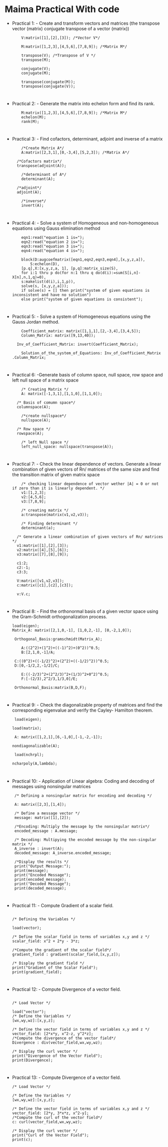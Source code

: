 # Maima Practical With code

* Practical 1: - Create and transform vectors and matrices (the transpose vector (matrix) conjugate transpose of a vector (matrix))

    ~~~
        V:matrix([1],[2],[3]); /*Vector V*/
    ~~~
    
    ~~~
        M:matrix([1,2,3],[4,5,6],[7,8,9]); /*Matrix M*/
    ~~~
    ~~~
        transpose(V); /*Transpose of V */
        transpose(M);
    ~~~
    ~~~
        conjugate(V);
        conjugate(M);
    ~~~
    ~~~
        transpose(conjugate(M));
        transpose(conjugate(V));
    ~~~

#

* Practical 2: - Generate the matrix into echelon form and find its rank.

    ~~~
        M:matrix([1,2,3],[4,5,6],[7,8,9]); /*Matrix M*/
        echelon(M);
        rank(M);
    ~~~

#

* Practical 3: - Find cofactors, determinant, adjoint and inverse of a matrix

    ~~~
        /*Create Matrix A*/
        A:matrix([2,3,1],[0,-3,4],[5,2,3]); /*Matrix A*/
    ~~~
        /*Cofactors matrix*/
        transpose(adjoint(A));
    ~~~
        /*determinant of A*/
        determinant(A);
    ~~~    
        /*adjoint*/
        adjoint(A);
    ~~~
        /*inverse*/
        invert(A);
    ~~~

#

* Practical 4: - Solve a system of Homogeneous and non-homogeneous equations using Gauss elimination method
    ~~~
        eqn1:read("equation 1 is=");
        eqn2:read("equation 2 is=");
        eqn3:read("equation 3 is=");
        eqn4:read("equation 4 is=");

        block(D:augcoefmatrix([eqn1,eqn2,eqn3,eqn4],[x,y,z,a]), 
            S:echelon(D),
        [p.q],X:[x,y,z,a, 1], [p,q]:matrix_size(S),
        for i:1 thru p do(for n:1 thru q do(d(i):=sum(S[i,n]-X[n],n,1,q)=0),
        s:makelist(d(i),i,1,p)),
        solve(s, [x,y,z,a]));
        if solve(s) = [] then print("system of given equations is inconsistent and have no solution") 
        else print("system of given equations is consistent");
    ~~~



#

* Practical 5: - Solve a system of Homogeneous equations using the Gauss Jordan method.

    ~~~
        Coefficient_matrix: matrix([1,1,1],[2,-3,4],[3,4,5]);
        Column_Matrix: matrix([9,13,40]);
    ~~~
        Inv_of_Coefficient_Matrix: invert(Coefficient_Matrix);
    ~~~
        Solution_of_the_system_of_Equations: Inv_of_Coefficient_Matrix .Column_Matrix;
    ~~~

#

* Practical 6: -Generate basis of column space, null space, row space and left null space of a matrix space

    ~~~
        /* Creating Matrix */
        A: matrix([-1,3,1],[1,1,0],[1,1,0]);
    ~~~
        /* Basis of comumn space*/
        columnspace(A);
    ~~~
        /*create nullspace*/
        nullspace(A); 
    ~~~
        /* Row space */
        rowspace(A);
    ~~~
        /* left Null space */
        left_null_space: nullspace(transpose(A));
    ~~~

#

* Practical 7: - Check the linear dependence of vectors. Generate a linear combination of given vectors of Rn/ matrices of the same size and find the transition matrix of given matrix space

    ~~~
        /* checking linear dependence of vector wether |A| = 0 or not if zero than it is linearly dependent. */
        v1:[1,2,3];
        v2:[4,5,6];
        v3:[7,8,9];

        /* creating matrix */
        a:transpose(matrix(v1,v2,v3));

        /* Finding determinant */
        determinant(a);
    ~~~
        /* Generate a linear combination of given vectors of Rn/ matrices */
        v1:matrix([1],[2],[3]);
        v2:matrix([4],[5],[6]);
        v3:matrix([7],[8],[9]);

        c1:2;
        c2:-1;
        c3:3;

        V:matrix([v1,v2,v3]);
        c:matrix([c1],[c2],[c3]);

        v:V.c;


#

*  Practical 8: - Find the orthonormal basis of a given vector space using the Gram-Schmidt orthogonalization process.

    ~~~
    load(eigen);
    Matrix_A: matrix([2,1,0,-1], [1,0,2,-1], [0,-2,1,0]);
    ~~~
        Orthogonal_Basis:gramschmidt(Matrix_A);
    ~~~
        A:((2^2)+(1^2)+((-1)^2)+(0^2))^0.5;
        B:[2,1,0,-1]/A;
    ~~~
        C:((0^2)+((-1/2)^2)+(2^2)+((-1/2)^2))^0.5;
        D:[0,-1/2,2,-1/2]/C;
    ~~~
        E:((-2/3)^2+(2^2/3)^2+(1/3)^2+0^2)^0.5; 
        F:[-(2/3),2^2/3,1/3,0]/E;
    ~~~
        Orthonormal_Basis:matrix(B,D,F);

#

* Practical 9: - Check the diagonalizable property of matrices and find the corresponding eigenvalue and verify the Cayley- Hamilton theorem.

     ~~~
      load(eigen);
     ~~~
      load(matrix);
     ~~~
      A: matrix([1,2,1],[6,-1,0],[-1,-2,-1]);
     ~~~
      nondiagonalizable(A);
     ~~~
      load(nchrpl);
     ~~~
      ncharpoly(A,lambda);

#

* Practical 10: - Application of Linear algebra: Coding and decoding of messages using nonsingular matrices

  ~~~
   /* Defining a nonsingular matrix for encoding and decoding */

   A: matrix([2,3],[1,4]);

   /* Define a message vector */
   message: matrix([1],[2]);

   /*Encoding: Multiply the message by the nonsingular matrix*/
   encoded_message : A.message;

   /* Decoding: Multipying the encoded message by the non-singular matrix */
   A_inverse : invert(A);
   decoded_message: A_inverse.encoded_message;

   /*Display the results */
   print("Output Message:");
   print(message);
   print("Encoded Message");
   print(encoded_message);
   print("Decoded Message");
   print(decoded_message);

#

* Practical 11: - Compute Gradient of a scalar field.

  ~~~

  /* Defining the Variables */

  load(vector);

  /* Define the scalar field in terms of variables x,y and z */
  scalar_field: x^2 + 2*y - 3*z;

  /*Compute the gradient of the scalar field*/
  gradient_field : gradient(scalar_field,[x,y,z]);

  /* Display the gradient field */
  print("Gradient of the Scalar Field");
  print(gradient_field);
  
#

* Practical 12: - Compute Divergence of a vector field.

  ~~~

  /* Load Vector */

  load("vector");
  /* Define the Variables */
  [wx,wy,wz]:[x,y,z];

  /* Define the vector field in terms of variables x,y and z */
  vector_field: [2*x*y, x^2-z, y^2*z];
  /*Compute the divergence of the vector field*/
  Divergence : div(vector_field,wx,wy,wz);

  /* Display the curl vector */
  print("Divergence of the Vector Field");
  print(Divergence);
  
#

* Practical 13: - Compute Divergence of a vector field.

  ~~~
  /* Load Vector */

  /* Define the Variables */
  [wx,wy,wz]:[x,y,z];

  /* Define the vector field in terms of variables x,y and z */
  vector_field: [2*y, 3*x*z, x^2-y];
  /*Compute the curl of the vector field*/
  c: curl(vector_field,wx,wy,wz);

  /* Display the curl vector */
  print("Curl of the Vector Field");
  print(c);
